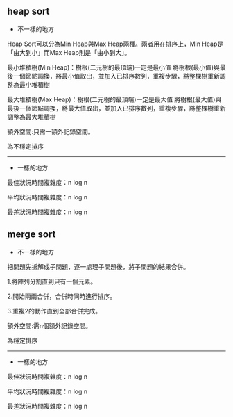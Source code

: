 ## heap sort 
 
* 不一樣的地方
 
Heap Sort可以分為Min Heap與Max Heap兩種。兩者用在排序上，Min Heap是「由大到小」而Max Heap則是「由小到大」。

最小堆積樹(Min Heap)：樹根(二元樹的最頂端)一定是最小值
將樹根(最小值)與最後一個節點調換，將最小值取出，並加入已排序數列，重複步驟，將整棵樹重新調整為最小堆積樹

最大堆積樹(Max Heap)：樹根(二元樹的最頂端)一定是最大值
將樹根(最大值)與最後一個節點調換，將最大值取出，並加入已排序數列，重複步驟，將整棵樹重新調整為最大堆積樹

額外空間:只需一額外記錄空間。

為不穩定排序

----------------------------------------

* 一樣的地方

最佳狀況時間複雜度：n log n

平均狀況時間複雜度：n log n

最差狀況時間複雜度：n log n



## merge sort
 
* 不一樣的地方

把問題先拆解成子問題，逐一處理子問題後，將子問題的結果合併。

1.將陣列分割直到只有一個元素。

2.開始兩兩合併，合併時同時進行排序。

3.重複2的動作直到全部合併完成。

額外空間:需n個額外記錄空間。

為穩定排序

----------------------------------------

* 一樣的地方

最佳狀況時間複雜度：n log n

平均狀況時間複雜度：n log n

最差狀況時間複雜度：n log n
